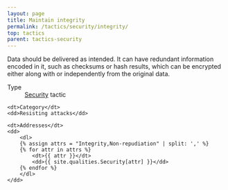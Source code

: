 ```yaml
---
layout: page
title: Maintain integrity
permalink: /tactics/security/integrity/
top: tactics
parent: tactics-security
---
```


Data should be delivered as intended. It can have redundant information encoded in it, such as checksums or hash results, which can be encrypted either along
with or independently from the original data.

<dl>
    <dt>Type</dt>
    <dd><a href="{{ '/quality/security/' | relative_url }}">Security</a> tactic</dd>
    
    <dt>Category</dt>
    <dd>Resisting attacks</dd>
    
    <dt>Addresses</dt>
    <dd>
        <dl>
        {% assign attrs = "Integrity,Non-repudiation" | split: ',' %}
        {% for attr in attrs %}
            <dt>{{ attr }}</dt>
            <dd>{{ site.qualities.Security[attr] }}</dd>
        {% endfor %}
        </dl>
    </dd>
</dl>
